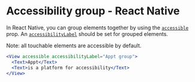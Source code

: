 # Accessibility group - React Native

In React Native, you can group elements together by using the [`accessible`](https://reactnative.dev/docs/accessibility#accessible) prop. An [`accessibilityLabel`](https://reactnative.dev/docs/accessibility#accessibilitylabel) should be set for grouped elements.

Note: all touchable elements are accessible by default.

```jsx
<View accessible accessibilityLabel="Appt group">
  <Text>Appt</Text>
  <Text>is a platform for accessibility</Text>
</View>
```
